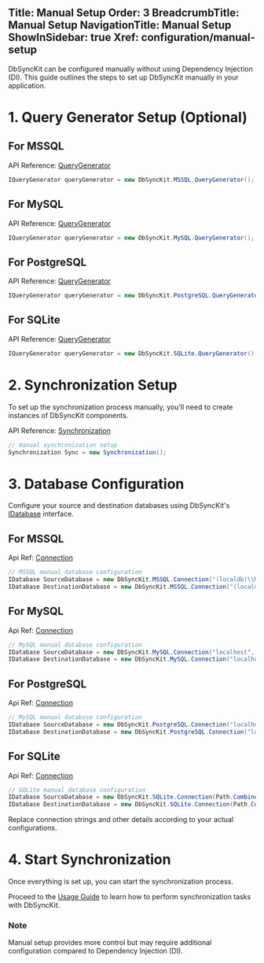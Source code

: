 ﻿﻿Title: Manual Setup
Order: 3
BreadcrumbTitle: Manual Setup
NavigationTitle: Manual Setup
ShowInSidebar: true
Xref: configuration/manual-setup
---

DbSyncKit can be configured manually without using Dependency Injection (DI). This guide outlines the steps to set up DbSyncKit manually in your application.

# 1. Query Generator Setup (Optional)

## For MSSQL
API Reference: [QueryGenerator](xref:api-DbSyncKit.MSSQL.QueryGenerator)

```csharp
IQueryGenerator queryGenerator = new DbSyncKit.MSSQL.QueryGenerator();
```

## For MySQL
API Reference: [QueryGenerator](xref:api-DbSyncKit.MySQL.QueryGenerator)

```csharp
IQueryGenerator queryGenerator = new DbSyncKit.MySQL.QueryGenerator();
```

## For PostgreSQL
API Reference: [QueryGenerator](xref:api-DbSyncKit.PostgreSQL.QueryGenerator)

```csharp
IQueryGenerator queryGenerator = new DbSyncKit.PostgreSQL.QueryGenerator();
```

## For SQLite
API Reference: [QueryGenerator](xref:api-DbSyncKit.SQLite.QueryGenerator)

```csharp
IQueryGenerator queryGenerator = new DbSyncKit.SQLite.QueryGenerator();
```

# 2. Synchronization Setup

To set up the synchronization process manually, you'll need to create instances of DbSyncKit components.

API Reference: [Synchronization](xref:api-DbSyncKit.Core.Synchronization)

```csharp
// manual synchronization setup
Synchronization Sync = new Synchronization();
```

# 3. Database Configuration

Configure your source and destination databases using DbSyncKit's [IDatabase](xref:api-DbSyncKit.DB.Interface.IDatabase) interface.

## For MSSQL
 Api Ref: [Connection](xref:api-DbSyncKit.MSSQL.Connection)
```csharp
// MSSQL manual database configuration
IDatabase SourceDatabase = new DbSyncKit.MSSQL.Connection("(localdb)\\MSSQLLocalDB", true, "SourceChinook");
IDatabase DestinationDatabase = new DbSyncKit.MSSQL.Connection("(localdb)\\MSSQLLocalDB", true, "DestinationChinook");
```

## For MySQL
Api Ref: [Connection](xref:api-DbSyncKit.MySQL.Connection)
```csharp
// MySQL manual database configuration
IDatabase SourceDatabase = new DbSyncKit.MySQL.Connection("localhost", 3306, "SourceChinook", "root", "");
IDatabase DestinationDatabase = new DbSyncKit.MySQL.Connection("localhost", 3306, "DestinationChinook", "root", "");
```

## For PostgreSQL
Api Ref: [Connection](xref:api-DbSyncKit.PostgreSQL.Connection)
```csharp
// MySQL manual database configuration
IDatabase SourceDatabase = new DbSyncKit.PostgreSQL.Connection("localhost", 5432, "sourceChinook", "postgres", "");
IDatabase DestinationDatabase = new DbSyncKit.PostgreSQL.Connection("localhost", 5432, "destinationChinook", "postgres", "");
```

## For SQLite
Api Ref: [Connection](xref:api-DbSyncKit.SQLite.Connection)
```csharp
// SQLite manual database configuration
IDatabase SourceDatabase = new DbSyncKit.SQLite.Connection(Path.Combine("Path", "to", "sourceChinook.sqlite"));
IDatabase DestinationDatabase = new DbSyncKit.SQLite.Connection(Path.Combine("Path", "to", "destinationChinook.sqlite"));
```

Replace connection strings and other details according to your actual configurations.

# 4. Start Synchronization

Once everything is set up, you can start the synchronization process.

Proceed to the [Usage Guide](xref:usage) to learn how to perform synchronization tasks with DbSyncKit.

### Note
Manual setup provides more control but may require additional configuration compared to Dependency Injection (DI).
